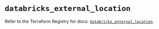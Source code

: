 # `databricks_external_location`

Refer to the Terraform Registry for docs: [`databricks_external_location`](https://registry.terraform.io/providers/databricks/databricks/1.61.0/docs/resources/external_location).
